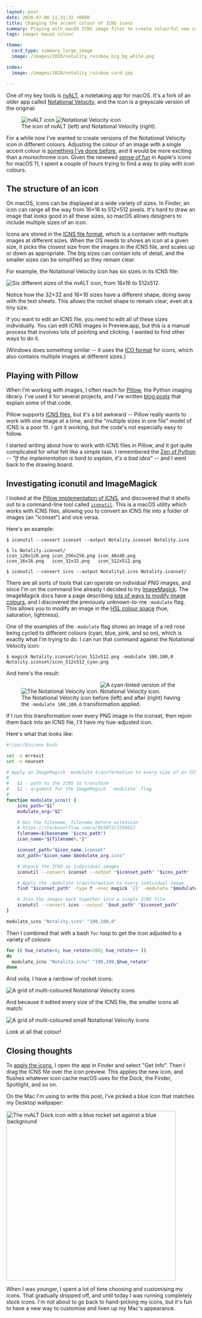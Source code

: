 ```yaml
---
layout: post
date: 2020-07-06 21:31:32 +0000
title: Changing the accent colour of ICNS icons
summary: Playing with macOS ICNS image files to create colourful new icons.
tags: images macos colour

theme:
  card_type: summary_large_image
  image: /images/2020/notality_rainbow_big_bg_white.png

index:
  image: /images/2020/notality_rainbow_card.jpg

---
```


One of my key tools is [nvALT], a notetaking app for macOS.
It's a fork of an older app called [Notational Velocity], and the icon is a greyscale version of the original:

<figure style="max-width: 500px;">
  <img alt="nvALT icon" src="/images/2020/nvalt.png" style="max-width: 49%; display: inline-block;">
  <img alt="Notational Velocity icon" src="/images/2020/notational.png" style="max-width: 49%; display: inline-block;">
  <figcaption>The icon of nvALT (left) and Notational Velocity (right).</figcaption>
</figure>

For a while now I've wanted to create versions of the Notational Velocity icon in different colours.
Adjusting the colour of an image with a single accent colour is [something I've done before](/2020/02/adjusting-the-dominant-colour-of-an-image/), and it would be more exciting than a monochrome icon.
Given the renewed [sense of fun] in Apple's icons for macOS 11, I spent a couple of hours trying to find a way to play with icon colours.

[nvALT]: https://brettterpstra.com/projects/nvalt/
[Notational Velocity]: http://notational.net/
[sense of fun]: https://applypixels.com/blog/comeback



## The structure of an icon

On macOS, icons can be displayed at a wide variety of sizes.
In Finder, an icon can range all the way from 16&times;16 to 512&times;512 pixels.
It's hard to draw an image that looks good in all these sizes, so macOS allows designers to include multiple sizes of an icon.

Icons are stored in the [ICNS file format], which is a container with multiple images at different sizes.
When the OS needs to shows an icon at a given size, it picks the closest size from the images in the ICNS file, and scales up or down as appropriate.
The big sizes can contain lots of detail, and the smaller sizes can be simplified so they remain clear.

For example, the Notational Velocity icon has six sizes in its ICNS file:

<img src="/images/2020/notational-icon-sizes.png" alt="Six different sizes of the nvALT icon, from 16x16 to 512x512.">

Notice how the 32&times;32 and 16&times;16 sizes have a different shape, doing away with the text sheets.
This allows the rocket shape to remain clear, even at a tiny size.

If you want to edit an ICNS file, you need to edit all of these sizes individually.
You can edit ICNS images in Preview.app, but this is a manual process that involves lots of pointing and clicking.
I wanted to find other ways to do it.

(Windows does something similar -- it uses the [ICO format] for icons, which also contains multiple images at different sizes.)

[ICNS file format]: https://en.wikipedia.org/wiki/ICNS
[ICO format]: https://en.wikipedia.org/wiki/ICO_(file_format)



## Playing with Pillow

When I'm working with images, I often reach for [Pillow], the Python imaging library.
I've used it for several projects, and I've written [blog posts][pillow_posts] that explain some of that code.

Pillow supports [ICNS files][pillow_icns], but it's a bit awkward -- Pillow really wants to work with one image at a time, and the "multiple sizes in one file" model of ICNS is a poor fit.
I got it working, but the code's not especially easy to follow.

I started writing about how to work with ICNS files in Pillow, and it got quite complicated for what felt like a simple task.
I remembered the [Zen of Python][zen] -- *"If the implementation is hard to explain, it's a bad idea"* -- and I went back to the drawing board.

[Pillow]: https://pillow.readthedocs.io/
[pillow_posts]: /all-posts/?tag=python-pillow
[pillow_icns]: https://pillow.readthedocs.io/en/stable/handbook/image-file-formats.html?highlight=icns#icns
[zen]: https://www.python.org/dev/peps/pep-0020/



## Investigating iconutil and ImageMagick

I looked at the [Pillow implementation of ICNS], and discovered that it shells out to a command-line tool called [`iconutil`](/files/2020/iconutil.html).
This is a macOS utility which works with ICNS files, allowing you to convert an ICNS file into a folder of images (an "iconset") and vice versa.

Here's an example:

```console
$ iconutil --convert iconset --output Notality.iconset Notality.icns

$ ls Notality.iconset/
icon_128x128.png icon_256x256.png icon_48x48.png
icon_16x16.png   icon_32x32.png   icon_512x512.png

$ iconutil --convert icns --output Notality2.icns Notality.iconset/
```

There are all sorts of tools that can operate on individual PNG images, and since I'm on the command line already I decided to try [ImageMagick].
The ImageMagick docs have a page describing [lots of ways to modify image colours][modifications], and I discovered the previously unknown-to-me `-modulate` flag.
This allows you to modify an image in the [HSL colour space][HSL colour space] (hue, saturation, lightness).

One of the examples of the `-modulate` flag shows an image of a red rose being cycled to different colours (cyan, blue, pink, and so on), which is exactly what I'm trying to do.
I can run that command against the Notational Velocity icon:

```console
$ magick Notality.iconset/icon_512x512.png -modulate 100,100,0 Notality.iconset/icon_512x512_cyan.png
```

And here's the result:

<figure style="max-width: 500px;">
  <img src="/images/2020/notational.png" alt="The Notational Velocity icon." style="max-width: 49%; display: inline-block;">
  <img src="/images/2020/notational_cyan.png" alt="A cyan-tinted version of the Notational Velocity icon." style="max-width: 49%; display: inline-block;">
  <figcaption>The Notational Velocity icon before (left) and after (right) having the <code>&#8209;modulate&nbsp;100,100,0</code> transformation applied.</figcaption>
</figure>

If I run this transformation over every PNG image in the iconset, then rejoin them back into an ICNS file, I'll have my hue-adjusted icon.

Here's what that looks like:

```bash
#!/usr/bin/env bash

set -o errexit
set -o nounset

# Apply an ImageMagick -modulate transformation to every size of an ICNS image.
#
#   $1 - path to the ICNS to transform
#   $2 - argument for the ImageMagick `-modulate` flag
#
function modulate_icns() {
    icns_path="$1"
    modulate_arg="$2"

    # Get the filename, filename before extension
    # https://stackoverflow.com/a/965072/1558022
    filename=$(basename "$icns_path")
    icon_name="${filename%.*}"

    iconset_path="$icon_name.iconset"
    out_path="$icon_name-$modulate_arg.icns"

    # Unpack the ICNS as individual images
    iconutil --convert iconset --output "$iconset_path" "$icns_path"

    # Apply the -modulate transformation to every individual image
    find "$iconset_path" -type f -exec magick '{}' -modulate "$modulate_arg" '{}' \;

    # Join the images back together into a single ICNS file
    iconutil --convert icns --output "$out_path" "$iconset_path"
}

modulate_icns "Notality.icns" "100,100,0"
```

Then I combined that with a bash `for` loop to get the icon adjusted to a variety of colours:

```bash
for (( hue_rotate=0; hue_rotate<200; hue_rotate++ ))
do
  modulate_icns "Notality.icns" "100,100,$hue_rotate"
done
```

And voila, I have a rainbow of rocket icons:

<img alt="A grid of multi-coloured Notational Velocity icons" src="/images/2020/notality_rainbow_big.png">

And because it edited every size of the ICNS file, the smaller icons all match:

<img alt="A grid of multi-coloured small Notational Velocity icons" src="/images/2020/notality_rainbow_small.png">

Look at all that colour!


[Pillow implementation of ICNS]: https://github.com/python-pillow/Pillow/blob/74a4c88a12737fd351797c137d8ade92c63b64b0/src/PIL/IcnsImagePlugin.py#L305-L312
[ImageMagick]: https://en.wikipedia.org/wiki/ImageMagick
[modifications]: https://www.imagemagick.org/Usage/color_mods/#modulate
[HSL colour space]: https://en.wikipedia.org/wiki/HSL_and_HSV



## Closing thoughts

To [apply the icons], I open the app in Finder and select "Get Info".
Then I drag the ICNS file over the icon preview.
This applies the new icon, and flushes whatever icon cache macOS uses for the Dock, the Finder, Spotlight, and so on.

On the Mac I'm using to write this post, I've picked a blue icon that matches my Desktop wallpaper:

<img alt="The nvALT Dock icon with a blue rocket set against a blue background" src="/images/2020/nvalt_blue_screenshot.png" style="width: 450px;">

When I was younger, I spent a lot of time choosing and customising my icons.
That gradually dropped off, and until today I was running completely stock icons.
I'm not about to go back to hand-picking my icons, but it's fun to have a new way to customise and liven up my Mac's appearance.

[apply the icons]: https://support.apple.com/en-gb/guide/mac-help/mchlp2313/mac

